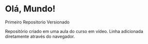 # Olá, Mundo!
 Primeiro Repositorio Versionado

 Repositório criado em uma aula do curso em vídeo.
 Linha adicionada diretamente através do navegador.

